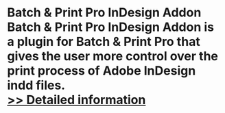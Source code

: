 # Batch & Print Pro InDesign Addon<br />Batch & Print Pro InDesign Addon is a plugin for Batch & Print Pro that gives the user more control over the print process of Adobe InDesign indd files.<br />[>> Detailed information](https://secure.shareit.com/shareit/product.html?productid=300449507&affiliateid=200057808)